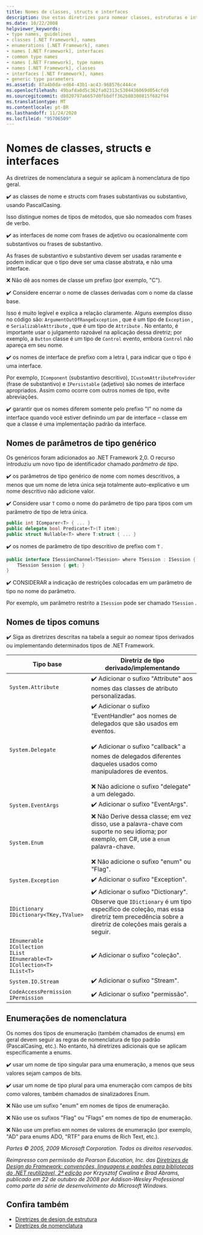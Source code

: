 ```yaml
---
title: Nomes de classes, structs e interfaces
description: Use estas diretrizes para nomear classes, estruturas e interfaces como parte das diretrizes para criar bibliotecas que estendem e interajam com bibliotecas .NET.
ms.date: 10/22/2008
helpviewer_keywords:
- type names, guidelines
- classes [.NET Framework], names
- enumerations [.NET Framework], names
- names [.NET Framework], interfaces
- common type names
- names [.NET Framework], type names
- names [.NET Framework], classes
- interfaces [.NET Framework], names
- generic type parameters
ms.assetid: 87a4b0da-ed64-43b1-ac43-968576c444ce
ms.openlocfilehash: 49bafda0d5c362fa02313c5304436069d054cfd9
ms.sourcegitcommit: d8020797a6657d0fbbdff362b80300815f682f94
ms.translationtype: MT
ms.contentlocale: pt-BR
ms.lasthandoff: 11/24/2020
ms.locfileid: "95706509"
---
```

# <a name="names-of-classes-structs-and-interfaces"></a>Nomes de classes, structs e interfaces

As diretrizes de nomenclatura a seguir se aplicam à nomenclatura de tipo geral.

 ✔️ as classes de nome e structs com frases substantivas ou substantivo, usando PascalCasing.

 Isso distingue nomes de tipos de métodos, que são nomeados com frases de verbo.

 ✔️ as interfaces de nome com frases de adjetivo ou ocasionalmente com substantivos ou frases de substantivo.

 As frases de substantivo e substantivo devem ser usadas raramente e podem indicar que o tipo deve ser uma classe abstrata, e não uma interface.

 ❌ Não dê aos nomes de classe um prefixo (por exemplo, "C").

 ✔️ Considere encerrar o nome de classes derivadas com o nome da classe base.

 Isso é muito legível e explica a relação claramente. Alguns exemplos disso no código são: `ArgumentOutOfRangeException` , que é um tipo de `Exception` , e `SerializableAttribute` , que é um tipo de `Attribute` . No entanto, é importante usar o julgamento razoável na aplicação dessa diretriz; por exemplo, a `Button` classe é um tipo de `Control` evento, embora `Control` não apareça em seu nome.

 ✔️ os nomes de interface de prefixo com a letra I, para indicar que o tipo é uma interface.

 Por exemplo, `IComponent` (substantivo descritivo), `ICustomAttributeProvider` (frase de substantivo) e `IPersistable` (adjetivo) são nomes de interface apropriados. Assim como ocorre com outros nomes de tipo, evite abreviações.

 ✔️ garantir que os nomes diferem somente pelo prefixo "I" no nome da interface quando você estiver definindo um par de interface – classe em que a classe é uma implementação padrão da interface.

## <a name="names-of-generic-type-parameters"></a>Nomes de parâmetros de tipo genérico

 Os genéricos foram adicionados ao .NET Framework 2,0. O recurso introduziu um novo tipo de identificador chamado *parâmetro de tipo*.

 ✔️ os parâmetros de tipo genérico de nome com nomes descritivos, a menos que um nome de letra única seja totalmente auto-explicativo e um nome descritivo não adicione valor.

 ✔️ Considere usar `T` como o nome do parâmetro de tipo para tipos com um parâmetro de tipo de letra única.

```csharp
public int IComparer<T> { ... }
public delegate bool Predicate<T>(T item);
public struct Nullable<T> where T:struct { ... }
```

 ✔️ os nomes de parâmetro de tipo descritivo de prefixo com `T` .

```csharp
public interface ISessionChannel<TSession> where TSession : ISession {
    TSession Session { get; }
}
```

 ✔️ CONSIDERAR a indicação de restrições colocadas em um parâmetro de tipo no nome do parâmetro.

 Por exemplo, um parâmetro restrito a `ISession` pode ser chamado `TSession` .

## <a name="names-of-common-types"></a>Nomes de tipos comuns

 ✔️ Siga as diretrizes descritas na tabela a seguir ao nomear tipos derivados ou implementando determinados tipos de .NET Framework.

|Tipo base|Diretriz de tipo derivado/implementando|
|---------------|------------------------------------------|
|`System.Attribute`|✔️ Adicionar o sufixo "Attribute" aos nomes das classes de atributo personalizadas.|
|`System.Delegate`|✔️ Adicionar o sufixo "EventHandler" aos nomes de delegados que são usados em eventos.<br /><br /> ✔️ Adicionar o sufixo "callback" a nomes de delegados diferentes daqueles usados como manipuladores de eventos.<br /><br /> ❌ Não adicione o sufixo "delegate" a um delegado.|
|`System.EventArgs`|✔️ Adicionar o sufixo "EventArgs".|
|`System.Enum`|❌ Não Derive dessa classe; em vez disso, use a palavra-chave com suporte no seu idioma; por exemplo, em C#, use a `enum` palavra-chave.<br /><br /> ❌ Não adicione o sufixo "enum" ou "Flag".|
|`System.Exception`|✔️ Adicionar o sufixo "Exception".|
|`IDictionary` <br /> `IDictionary<TKey,TValue>`|✔️ Adicionar o sufixo "Dictionary". Observe que `IDictionary` é um tipo específico de coleção, mas essa diretriz tem precedência sobre a diretriz de coleções mais gerais a seguir.|
|`IEnumerable` <br /> `ICollection` <br /> `IList` <br /> `IEnumerable<T>` <br /> `ICollection<T>` <br /> `IList<T>`|✔️ Adicionar o sufixo "coleção".|
|`System.IO.Stream`|✔️ Adicionar o sufixo "Stream".|
|`CodeAccessPermission IPermission`|✔️ Adicionar o sufixo "permissão".|

## <a name="naming-enumerations"></a>Enumerações de nomenclatura

 Os nomes dos tipos de enumeração (também chamados de enums) em geral devem seguir as regras de nomenclatura de tipo padrão (PascalCasing, etc.). No entanto, há diretrizes adicionais que se aplicam especificamente a enums.

 ✔️ usar um nome de tipo singular para uma enumeração, a menos que seus valores sejam campos de bits.

 ✔️ usar um nome de tipo plural para uma enumeração com campos de bits como valores, também chamados de sinalizadores Enum.

 ❌ Não use um sufixo "enum" em nomes de tipos de enumeração.

 ❌ Não use os sufixos "Flag" ou "Flags" em nomes de tipo de enumeração.

 ❌ Não use um prefixo em nomes de valores de enumeração (por exemplo, "AD" para enums ADO, "RTF" para enums de Rich Text, etc.).

 *Partes © 2005, 2009 Microsoft Corporation. Todos os direitos reservados.*

 *Reimpresso com permissão da Pearson Education, Inc. das [Diretrizes de Design do Framework: convenções, linguagens e padrões para bibliotecas do .NET reutilizável, 2ª edição](https://www.informit.com/store/framework-design-guidelines-conventions-idioms-and-9780321545619) por Krzysztof Cwalina e Brad Abrams, publicado em 22 de outubro de 2008 por Addison-Wesley Professional como parte da série de desenvolvimento do Microsoft Windows.*

## <a name="see-also"></a>Confira também

- [Diretrizes de design de estrutura](index.md)
- [Diretrizes de nomenclatura](naming-guidelines.md)

